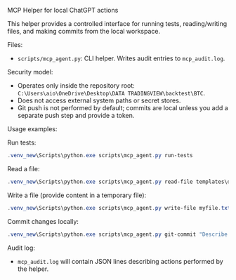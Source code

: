 MCP Helper for local ChatGPT actions

This helper provides a controlled interface for running tests, reading/writing files, and making commits from the local workspace.

Files:
- `scripts/mcp_agent.py`: CLI helper. Writes audit entries to `mcp_audit.log`.

Security model:
- Operates only inside the repository root: `C:\Users\aio\OneDrive\Desktop\DATA TRADINGVIEW\backtest\BTC`.
- Does not access external system paths or secret stores.
- Git push is not performed by default; commits are local unless you add a separate push step and provide a token.

Usage examples:

Run tests:

```powershell
.venv_new\Scripts\python.exe scripts\mcp_agent.py run-tests
```

Read a file:

```powershell
.venv_new\Scripts\python.exe scripts\mcp_agent.py read-file templates\dashboard.html
```

Write a file (provide content in a temporary file):

```powershell
.venv_new\Scripts\python.exe scripts\mcp_agent.py write-file myfile.txt --content-file tmp.txt
```

Commit changes locally:

```powershell
.venv_new\Scripts\python.exe scripts\mcp_agent.py git-commit "Describe changes" --branch feature/mcp
```

Audit log:
- `mcp_audit.log` will contain JSON lines describing actions performed by the helper.
